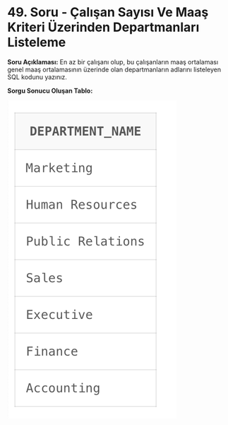 # 49. Soru - Çalışan Sayısı Ve Maaş Kriteri Üzerinden Departmanları Listeleme

**Soru Açıklaması:**
En az bir çalışanı olup, bu çalışanların maaş ortalaması genel maaş ortalamasının üzerinde olan departmanların adlarını listeleyen SQL kodunu yazınız.

**Sorgu Sonucu Oluşan Tablo:**

![alt text](/Ekran-Çıktıları/Ekran-Resmi_49.png)
